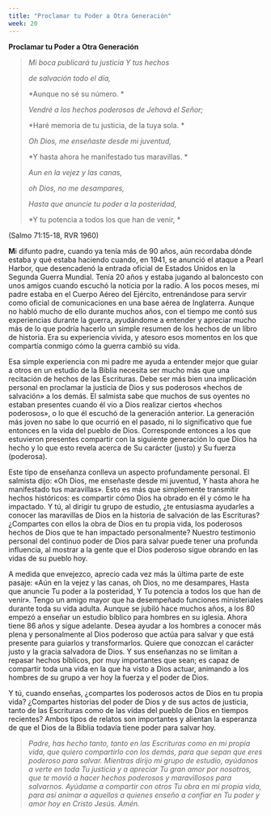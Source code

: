 ```yaml
---
title: "Proclamar tu Poder a Otra Generación"
week: 20
---
```


**Proclamar tu Poder a Otra Generación**

> *Mi boca publicará tu justicia Y tus hechos*
>
> *de salvación todo el día,*
>
> *Aunque no sé su número. *
>
> *Vendré a los hechos poderosos de Jehová el Señor;*
>
> *Haré memoria de tu justicia, de la tuya sola. *
>
> *Oh Dios, me enseñaste desde mi juventud,*
>
> *Y hasta ahora he manifestado tus maravillas. *
>
> *Aun en la vejez y las canas,*
>
> *oh Dios, no me desampares,*
>
> *Hasta que anuncie tu poder a la posteridad,*
>
> *Y tu potencia a todos los que han de venir, *

(Salmo 71:15-18, RVR 1960)

**M**i difunto padre, cuando ya tenía más de 90 años, aún recordaba
dónde estaba y qué estaba haciendo cuando, en 1941, se anunció el ataque
a Pearl Harbor, que desencadenó la entrada oficial de Estados Unidos en
la Segunda Guerra Mundial. Tenía 20 años y estaba jugando al baloncesto
con unos amigos cuando escuchó la noticia por la radio. A los pocos
meses, mi padre estaba en el Cuerpo Aéreo del Ejército, entrenándose
para servir como oficial de comunicaciones en una base aérea de
Inglaterra. Aunque no habló mucho de ello durante muchos años, con el
tiempo me contó sus experiencias durante la guerra, ayudándome a
entender y apreciar mucho más de lo que podría hacerlo un simple resumen
de los hechos de un libro de historia. Era su experiencia vivida, y
atesoro esos momentos en los que compartía conmigo cómo la guerra cambió
su vida.

Esa simple experiencia con mi padre me ayuda a entender mejor que guiar
a otros en un estudio de la Biblia necesita ser mucho más que una
recitación de hechos de las Escrituras. Debe ser más bien una
implicación personal en proclamar la justicia de Dios y sus poderosos
«hechos de salvación» a los demás. El salmista sabe que muchos de sus
oyentes no estaban presentes cuando él vio a Dios realizar ciertos
«hechos poderosos», o lo que él escuchó de la generación anterior. La
generación más joven no sabe lo que ocurrió en el pasado, ni lo
significativo que fue entonces en la vida del pueblo de Dios.
Corresponde entonces a los que estuvieron presentes compartir con la
siguiente generación lo que Dios ha hecho y lo que esto revela acerca de
Su carácter (justo) y Su fuerza (poderosa).

Este tipo de enseñanza conlleva un aspecto profundamente personal. El
salmista dijo: «Oh Dios, me enseñaste desde mi juventud, Y hasta ahora
he manifestado tus maravillas»*.* Esto es más que simplemente transmitir
hechos históricos: es compartir cómo Dios ha obrado en él y cómo le ha
impactado. Y tú, al dirigir tu grupo de estudio, ¿te entusiasma
ayudarles a conocer las maravillas de Dios en la historia de salvación
de las Escrituras? ¿Compartes con ellos la obra de Dios en tu propia
vida, los poderosos hechos de Dios que te han impactado personalmente?
Nuestro testimonio personal del continuo poder de Dios para salvar puede
tener una profunda influencia, al mostrar a la gente que el Dios
poderoso sigue obrando en las vidas de su pueblo hoy.

A medida que envejezco, aprecio cada vez más la última parte de este
pasaje: «Aún en la vejez y las canas, oh Dios, no me desampares, Hasta
que anuncie Tu poder a la posteridad, Y Tu potencia a todos los que han
de venir»*.* Tengo un amigo mayor que ha desempeñado funciones
ministeriales durante toda su vida adulta. Aunque se jubiló hace muchos
años, a los 80 empezó a enseñar un estudio bíblico para hombres en su
iglesia. Ahora tiene 86 años y sigue adelante. Desea ayudar a los
hombres a conocer más plena y personalmente al Dios poderoso que actúa
para salvar y que está presente para guiarlos y transformarlos. Quiere
que conozcan el carácter justo y la gracia salvadora de Dios. Y sus
enseñanzas no se limitan a repasar hechos bíblicos, por muy importantes
que sean; es capaz de compartir toda una vida en la que ha visto a Dios
actuar, animando a los hombres de su grupo a ver hoy la fuerza y el
poder de Dios.

Y tú, cuando enseñas, ¿compartes los poderosos actos de Dios en tu
propia vida? ¿Compartes historias del poder de Dios y de sus actos de
justicia, tanto de las Escrituras como de las vidas del pueblo de Dios
en tiempos recientes? Ambos tipos de relatos son importantes y alientan
la esperanza de que el Dios de la Biblia todavía tiene poder para salvar
hoy.

> *Padre, has hecho tanto, tanto en las Escrituras como en mi propia
> vida, que quiero compartirlo con los demás, para que sepan que eres
> poderoso para salvar. Mientras dirijo mi grupo de estudio, ayúdanos a
> verte en toda Tu justicia y a apreciar Tu gran amor por nosotros, que
> te movió a hacer hechos poderosos y maravillosos para salvarnos.
> Ayúdame a compartir con otros Tu obra en mi propia vida, para así
> animar a aquellos a quienes enseño a confiar en Tu poder y amor hoy en
> Cristo Jesús. Amén.*
